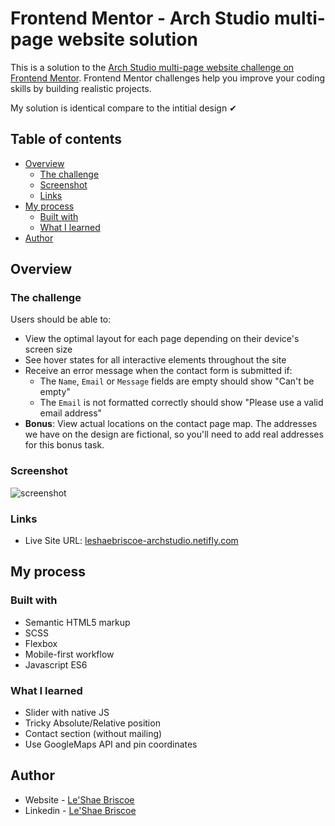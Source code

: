 # Frontend Mentor - Arch Studio multi-page website solution

This is a solution to the [Arch Studio multi-page website challenge on Frontend Mentor](https://www.frontendmentor.io/challenges/arch-studio-multipage-website-wNIbOFYR6). Frontend Mentor challenges help you improve your coding skills by building realistic projects.

My solution is identical compare to the intitial design ✔

## Table of contents

- [Overview](#overview)
  - [The challenge](#the-challenge)
  - [Screenshot](#screenshot)
  - [Links](#links)
- [My process](#my-process)
  - [Built with](#built-with)
  - [What I learned](#what-i-learned)
- [Author](#author)

## Overview

### The challenge

Users should be able to:

- View the optimal layout for each page depending on their device's screen size
- See hover states for all interactive elements throughout the site
- Receive an error message when the contact form is submitted if:
  - The `Name`, `Email` or `Message` fields are empty should show "Can't be empty"
  - The `Email` is not formatted correctly should show "Please use a valid email address"
- **Bonus**: View actual locations on the contact page map. The addresses we have on the design are fictional, so you'll need to add real addresses for this bonus task.


### Screenshot
![screenshot](/arch-studio-multi-page-website/assets/screenshot-for-arch.jpg)


### Links

- Live Site URL: [leshaebriscoe-archstudio.netifly.com](leshaebriscoe-archstudio.netifly.com)

## My process

### Built with

- Semantic HTML5 markup
- SCSS
- Flexbox
- Mobile-first workflow
- Javascript ES6

### What I learned

* Slider with native JS
* Tricky Absolute/Relative position
* Contact section (without mailing)
* Use GoogleMaps API and pin coordinates

## Author

- Website - [Le'Shae Briscoe](leshaebriscoe-portfolio.netifly.com)
- Linkedin - [Le'Shae Briscoe](https://www.linkedin.com/in/leshaebriscoe/)
